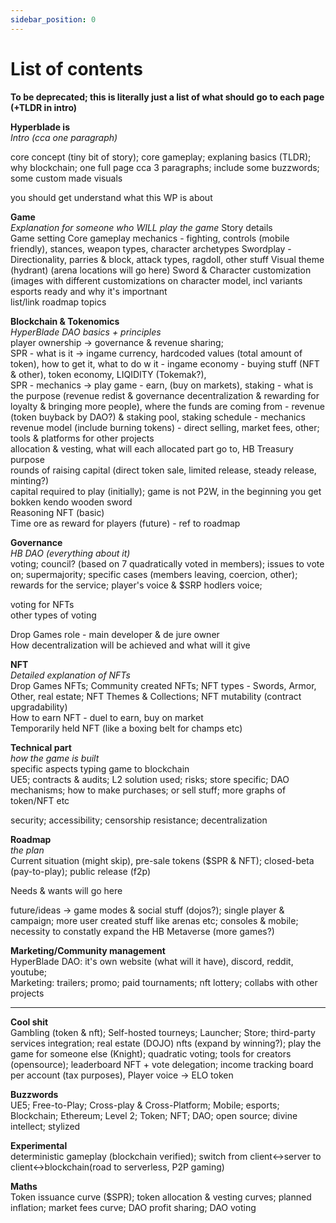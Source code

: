 ```yaml
---
sidebar_position: 0
---
```


# List of contents

**To be deprecated; this is literally just a list of what should go to each page (+TLDR in intro)**

**Hyperblade is**  
_Intro (cca one paragraph)_

core concept (tiny bit of story); core gameplay; explaning basics (TLDR); why blockchain; one full page cca 3 paragraphs; include some buzzwords; some custom made visuals

you should get understand what this WP is about

**Game**  
_Explanation for someone who WILL play the game_
Story details  
Game setting
Core gameplay mechanics - fighting, controls (mobile friendly), stances, weapon types, character archetypes
Swordplay - Directionality, parries & block, attack types, ragdoll, other stuff
Visual theme (hydrant) (arena locations will go here)
Sword & Character customization (images with different customizations on character model, incl variants  
esports ready and why it's importnant  
list/link roadmap topics

**Blockchain & Tokenomics**  
_HyperBlade DAO basics + principles_  
player ownership -> governance & revenue sharing;  
SPR - what is it -> ingame currency, hardcoded values (total amount of token), how to get it, what to do w it - ingame economy - buying stuff (NFT & other), token economy, LIQIDITY (Tokemak?),  
SPR - mechanics -> play game - earn, (buy on markets), staking - what is the purpose (revenue redist & governance decentralization & rewarding for loyalty & bringing more people), where the funds are coming from - revenue (token buyback by DAO?) & staking pool, staking schedule - mechanics  
revenue model (include burning tokens) - direct selling, market fees, other; tools & platforms for other projects  
allocation & vesting, what will each allocated part go to, HB Treasury purpose  
rounds of raising capital (direct token sale, limited release, steady release, minting?)  
capital required to play (initially); game is not P2W, in the beginning you get bokken kendo wooden sword  
Reasoning NFT (basic)  
Time ore as reward for players (future) - ref to roadmap

**Governance**  
_HB DAO (everything about it)_  
voting; council? (based on 7 quadratically voted in members); issues to vote on; supermajority; specific cases (members leaving, coercion, other); rewards for the service; player's voice & $SRP hodlers voice;

voting for NFTs  
other types of voting

Drop Games role - main developer & de jure owner  
How decentralization will be achieved and what will it give

**NFT**  
_Detailed explanation of NFTs_  
Drop Games NFTs; Community created NFTs; NFT types - Swords, Armor, Other, real estate; NFT Themes & Collections; NFT mutability (contract upgradability)  
How to earn NFT - duel to earn, buy on market  
Temporarily held NFT (like a boxing belt for champs etc)

**Technical part**  
_how the game is built_  
specific aspects typing game to blockchain  
UE5; contracts & audits; L2 solution used; risks; store specific; DAO mechanisms; how to make purchases; or sell stuff; more graphs of token/NFT etc

security; accessibility; censorship resistance; decentralization

**Roadmap**  
_the plan_  
Current situation (might skip), pre-sale tokens ($SPR & NFT); closed-beta (pay-to-play); public release (f2p)

Needs & wants will go here

future/ideas -> game modes & social stuff (dojos?); single player & campaign; more user created stuff like arenas etc; consoles & mobile; necessity to constatly expand the HB Metaverse (more games?)

**Marketing/Community management**  
HyperBlade DAO: it's own website (what will it have), discord, reddit, youtube;  
Marketing: trailers; promo; paid tournaments; nft lottery; collabs with other projects

---

**Cool shit**  
Gambling (token & nft); Self-hosted tourneys; Launcher; Store; third-party services integration; real estate (DOJO) nfts (expand by winning?); play the game for someone else (Knight); quadratic voting; tools for creators (opensource); leaderboard NFT + vote delegation; income tracking board per account (tax purposes), Player voice -> ELO token

**Buzzwords**  
UE5; Free-to-Play; Cross-play & Cross-Platform; Mobile; esports; Blockchain; Ethereum; Level 2; Token; NFT; DAO; open source; divine intellect; stylized

**Experimental**  
deterministic gameplay (blockchain verified); switch from client<->server to client<->blockchain(road to serverless, P2P gaming)

**Maths**  
Token issuance curve ($SPR); token allocation & vesting curves; planned inflation; market fees curve; DAO profit sharing; DAO voting

<!-- Active player curves:

a = [(0,0),(1,1000),(2,2200),(3,2500),(4,3000),(5,4000),(6,3500),(7,3200),(8,4800),(9,6500),(10,7500),(11,7700),(12,7000),(14,6800),(18,26600),(20,30000),(22,32000),(24,28000),(26,26000),(28,40000),(30,20000),(32,15000),(34,11000),(36,12000)]

$$
\left(\frac{-3x^{3/2}}{x^{-1/3}}\right)^{3}
$$

Let $f:[a,b]  to  R$ be Riemann integrable. Let $F:[a,b]\to\R$ be $F(x)=\int_{a}^{x}f(t)dt$. Then $$F$$ is continuous, and at all $x$ such that $f$ is continuous at $x$, $F$ is differentiable at $x$ with $F'(x)=f(x)$. -->

